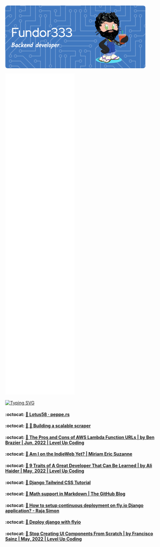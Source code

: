 ![Header](./github-header-image.png)

![Metrics](/github-metrics.svg)

[![Typing SVG](https://readme-typing-svg.herokuapp.com?color=FF4137&lines=Some+of+my+posts)](https://git.io/typing-svg)
<!--START_SECTION:feed-->
#### :octocat: [🔖 Lotus58 · peppe.rs](https:&#x2F;&#x2F;fundor333.com&#x2F;social&#x2F;2022&#x2F;06&#x2F;14&#x2F;lotus58--peppers&#x2F;) 

#### :octocat: [🔖 🔭 Building a scalable scraper](https:&#x2F;&#x2F;fundor333.com&#x2F;social&#x2F;2022&#x2F;06&#x2F;10&#x2F;building-a-scalable-scraper&#x2F;) 

#### :octocat: [🔖 The Pros and Cons of AWS Lambda Function URLs | by Ben Brazier | Jun, 2022 | Level Up Coding](https:&#x2F;&#x2F;fundor333.com&#x2F;social&#x2F;2022&#x2F;06&#x2F;08&#x2F;the-pros-and-cons-of-aws-lambda-function-urls--by-ben-brazier--jun-2022--level-up-coding&#x2F;) 

#### :octocat: [🔖 Am I on the IndieWeb Yet? | Miriam Eric Suzanne](https:&#x2F;&#x2F;fundor333.com&#x2F;social&#x2F;2022&#x2F;06&#x2F;06&#x2F;am-i-on-the-indieweb-yet--miriam-eric-suzanne&#x2F;) 

#### :octocat: [🔖 9 Traits of A Great Developer That Can Be Learned | by Ali Haider | May, 2022 | Level Up Coding](https:&#x2F;&#x2F;fundor333.com&#x2F;social&#x2F;2022&#x2F;05&#x2F;26&#x2F;9-traits-of-a-great-developer-that-can-be-learned--by-ali-haider--may-2022--level-up-coding&#x2F;) 

#### :octocat: [🔖 Django Tailwind CSS Tutorial](https:&#x2F;&#x2F;fundor333.com&#x2F;social&#x2F;2022&#x2F;05&#x2F;21&#x2F;django-tailwind-css-tutorial&#x2F;) 

#### :octocat: [🔖 Math support in Markdown | The GitHub Blog](https:&#x2F;&#x2F;fundor333.com&#x2F;social&#x2F;2022&#x2F;05&#x2F;19&#x2F;math-support-in-markdown--the-github-blog&#x2F;) 

#### :octocat: [🔖 How to setup continuous deployment on fly.io Django application? - Raja Simon](https:&#x2F;&#x2F;fundor333.com&#x2F;social&#x2F;2022&#x2F;05&#x2F;19&#x2F;how-to-setup-continuous-deployment-on-flyio-django-application---raja-simon&#x2F;) 

#### :octocat: [🔖 Deploy django with flyio](https:&#x2F;&#x2F;fundor333.com&#x2F;social&#x2F;2022&#x2F;05&#x2F;18&#x2F;deploy-django-with-flyio&#x2F;) 

#### :octocat: [🔖 Stop Creating UI Components From Scratch | by Francisco Sainz | May, 2022 | Level Up Coding](https:&#x2F;&#x2F;fundor333.com&#x2F;social&#x2F;2022&#x2F;05&#x2F;16&#x2F;stop-creating-ui-components-from-scratch--by-francisco-sainz--may-2022--level-up-coding&#x2F;) 

<!--END_SECTION:feed-->
